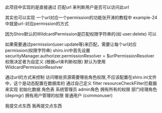 
此项目中实现的是直接通过 匹配url 来判断用户是否可以访问此url

其实也可以实现 一个url对应一个permission的功能张开涛的教程中 example-24中就是url-对应permission的方式

因为Shiro默认的WildcardPermission是匹配权限字符串的(如 user:delete)
可以

如果需要通过permission(user:update等)来匹配，需要让每个url对应 permission(权限字符串)
shiro.ini中首先设置 
securityManager.authorizer.permissionResolver = $urlPermissionResolver
权限决定者为自定义 (根据url来判断权限) 默认为使用 WildcardPermissionResolver

通过url的方式来控制
访问哪些资源需要哪些角色权限,不应该配置在shiro.ini文件中，这个是动态配置在数据库的
通过自己定义 filter resourceCheckFilter拦截器来实现
初始化数据
角色表
系统管理员 admin角色              拥有所有的权限
部门经理角色(depmgr)    拥有用户管理的权限
普通用户 (commonuser)  

我提交点东西
我再提交点东西
 